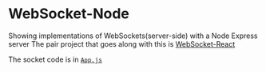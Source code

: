 # WebSocket-Node

Showing implementations of WebSockets(server-side) with a Node Express server
The pair project that goes along with this is [WebSocket-React](https://github.com/k-wilmeth/WebSocket-React)

The socket code is in [`App.js`](./src/App.js)

